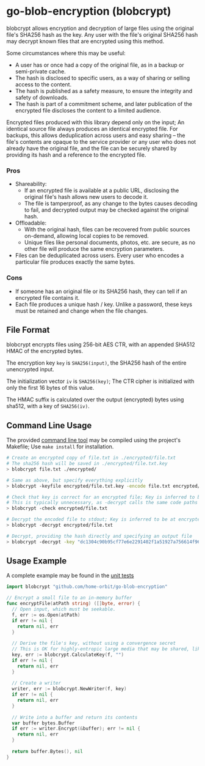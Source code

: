 # go-blob-encryption (blobcrypt)

blobcrypt allows encryption and decryption of large files using the original file's SHA256 hash as the key. Any user with the file's original SHA256 hash may decrypt known files that are encrypted using this method.

Some circumstances where this may be useful:
- A user has or once had a copy of the original file, as in a backup or semi-private cache.
- The hash is disclosed to specific users, as a way of sharing or selling access to the content.
- The hash is published as a safety measure, to ensure the integrity and safety of downloads.
- The hash is part of a commitment scheme, and later publication of the encrypted file discloses the content to a limited audience.

Encrypted files produced with this library depend only on the input; An identical source file always produces an identical encrypted file. For backups, this allows deduplication across users and easy sharing – the file's contents are opaque to the service provider or any user who does not already have the original file, and the file can be securely shared by providing its hash and a reference to the encrypted file.

### Pros

- Shareability:
  - If an encrypted file is available at a public URL, disclosing the original file's hash allows new users to decode it.
  - The file is tamperproof, as any change to the bytes causes decoding to fail, and decrypted output may be checked against the original hash.
- Offloadable:
  - With the original hash, files can be recovered from public sources on-demand, allowing local copies to be removed.
  - Unique files like personal documents, photos, etc. are secure, as no other file will produce the same encryption parameters.
- Files can be deduplicated across users. Every user who encodes a particular file produces exactly the same bytes.

### Cons

- If someone has an original file or its SHA256 hash, they can tell if an encrypted file contains it.
- Each file produces a unique hash / key. Unlike a password, these keys must be retained and change when the file changes.

## File Format

blobcrypt encrypts files using 256-bit AES CTR, with an appended SHA512 HMAC of the encrypted bytes.

The encryption key `key` is `SHA256(input)`, the SHA256 hash of the entire unencrypted input.

The initialization vector `iv` is `SHA256(key)`; The CTR cipher is initialized with only the first 16 bytes of this value.

The HMAC suffix is calculated over the output (encrypted) bytes using sha512, with a key of `SHA256(iv)`.

## Command Line Usage

The provided [command line tool](cli/blobcrypt/) may be compiled using the project's Makefile; Use `make install` for installation.

```sh
# Create an encrypted copy of file.txt in ./encrypted/file.txt
# The sha256 hash will be saved in ./encrypted/file.txt.key
> blobcrypt file.txt ./encrypted/

# Same as above, but specify everything explicitly
> blobcrypt -keyfile encrypted/file.txt.key -encode file.txt encrypted/file.txt

# Check that key is correct for an encrypted file; Key is inferred to be at encrypted/file.txt.key
# This is typically unnecessary, as -decrypt calls the same code paths before decryption
> blobcrypt -check encrypted/file.txt

# Decrypt the encoded file to stdout; Key is inferred to be at encrypted/file.txt.key
> blobcrypt -decrypt encrypted/file.txt

# Decrypt, providing the hash directly and specifying an output file
> blobcrypt -decrypt -key "dc1304c90b95cf77e6e2291402f1a51927a756614f96bf92da3c3e391cf46b74" encrypted/file.txt decrypted.txt
```

## Usage Example

A complete example may be found in the [unit tests](blobcrypt_test.go)

```go
import blobcrypt "github.com/home-orbit/go-blob-encryption"

// Encrypt a small file to an in-memory buffer
func encryptFile(atPath string) ([]byte, error) {
  // Open input, which must be seekable.
  f, err := os.Open(atPath)
  if err != nil {
    return nil, err
  }
  
  // Derive the file's key, without using a convergence secret
  // This is OK for highly-entropic large media that may be shared, like photos
  key, err := blobcrypt.CalculateKey(f, "")
  if err != nil {
    return nil, err
  }
  
  // Create a writer
  writer, err := blobcrypt.NewWriter(f, key)
  if err != nil {
    return nil, err
  }
  
  // Write into a buffer and return its contents
  var buffer bytes.Buffer
  if err := writer.Encrypt(&buffer); err != nil {
    return nil, err
  }
  
  return buffer.Bytes(), nil
}
```
